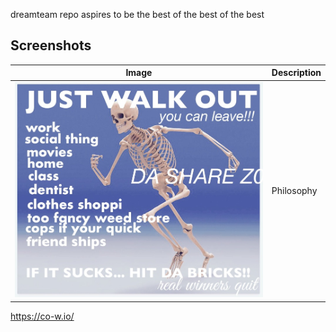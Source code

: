 dreamteam repo aspires to be the best of the best of the best

## Screenshots
| Image | Description |
| --- | ----------- | 
| ![./assets/images/hero.png)](./assets/images/hero.png) | Philosophy |




<!-- Sources -->
https://co-w.io/